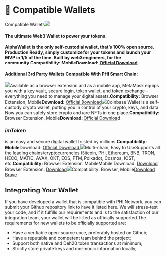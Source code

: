 # 🏦 Compatible Wallets



Compatible Wallets​[​![](https://alphawallet.com/wp-content/themes/alphawallet/img/logo-horizontal-new.svg)​](https://alphawallet.com/)​

#### The ultimate Web3 Wallet to power your tokens. <a href="#the-ultimate-web3-wallet-to-power-your-tokens." id="the-ultimate-web3-wallet-to-power-your-tokens."></a>

**AlphaWallet is the only self-custodial wallet, that’s 100% open source. Production Ready, simply customize for your tokens and launch your MVP in 1/5 of the time. Built by web3 engineers, for the community.Compatibility: MobileDownload:** [**Official Download**](https://alphawallet.com/)**​**

#### Additional 3rd Party Wallets Compatible With PHI Smart Chain: <a href="#additional-3rd-party-wallets-compatible-with-phi-smart-chain" id="additional-3rd-party-wallets-compatible-with-phi-smart-chain"></a>

​![](https://1479452965-files.gitbook.io/\~/files/v0/b/gitbook-x-prod.appspot.com/o/spaces%2Fw8N76RudwAt1Iyty0Cmd%2Fuploads%2FOnhRQvVT0wcuSr3i7Khu%2Fmetamask-logo.png?alt=media\&token=ce33a61a-c2d7-4301-9b47-37030771223a)​Available as a browser extension and as a mobile app, MetaMask equips you with a key vault, secure login, token wallet, and token exchange - everything you need to manage your digital assets.**Compatibility:** Browser Extension, Mobile**Download:** [Official Download](https://metamask.io/download/)​​![](https://1479452965-files.gitbook.io/\~/files/v0/b/gitbook-x-prod.appspot.com/o/spaces%2Fw8N76RudwAt1Iyty0Cmd%2Fuploads%2FICZw8IeTKFltax8fVc0v%2Fcoinbase-wallet.0867e872675336d5fa888fc7e1c2e491.png?alt=media\&token=fb6e0a78-4bb3-4733-a990-39d130d7d5b7)​Coinbase Wallet is a self-custody crypto wallet, putting you in control of your crypto, keys, and data. Now you can safely store crypto and rare NFTs in one place.**Compatibility:** Browser Extension, Mobile**Download:** [Official Downloa](https://coinbase-wallet.onelink.me/q5Sx/fdb9b250)d​

### _imToken_ <a href="#imtoken" id="imtoken"></a>

is an easy and secure digital wallet trusted by millions.**Compatibility: Mobile**Download: [Official Download ](https://token.im/download)​​​![](https://www.tokenpocket.pro/\_nuxt/img/logo.5c68e3f.png)Multi-chain, Easy to UseSupports all the leading chains/cryptocurrencies (Bitcoin, PHI, Ethereum, BNB, TRON, HECO, MATIC, AVAX, OKT, EOS, FTM, Polkadot, Cosmos, IOST, etc.**Compatibility:** Browser Extension, MobileMobile Download: [Download](https://www.tokenpocket.pro/en/download/app)​Browser Extension: [Download](https://extension.tokenpocket.pro/#/)**​**​[​![](https://brave.com/static-assets/images/brave-logo.svg)​](https://brave.com/) Compatibility: Browser, Mobile​[Download Brave](https://brave.com/)**​**

## Integrating Your Wallet <a href="#integrating-your-wallet" id="integrating-your-wallet"></a>

If you have developed a wallet that is compatible with PHI Network, you can submit your Github repository link to have it listed here. We will stress-test your code, and if it fulfills our requirements and is to the satisfaction of our integration team, your wallet will be listed as officially supported.The requirements for new wallets to be officially supported are:

* Have a verifiable open-source code, preferably hosted on Github;
* Have a reputable and competent team behind the project;
* Support both native and Deh20 token transactions at minimum;
* Strictly store private keys and mnemonic information locally;
